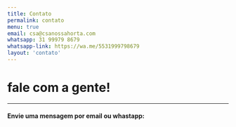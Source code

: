 ```yaml
---
title: Contato
permalink: contato
menu: true
email: csa@csanossahorta.com
whatsapp: 31 99979 8679
whatsapp-link: https://wa.me/5531999798679
layout: 'contato'
---
```


# fale com a gente!

---




#### Envie uma mensagem por email ou whastapp: 




